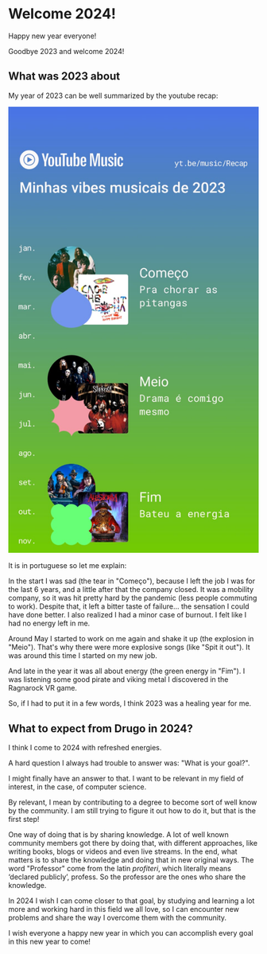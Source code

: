 # Welcome 2024!

Happy new year everyone!

Goodbye 2023 and welcome 2024!

## What was 2023 about

My year of 2023 can be well summarized by the youtube recap:

![Youtube music recap 2023](/articles/personal/welcome_2024/yt_recap_2023.jpeg)

It is in portuguese so let me explain:

In the start I was sad (the tear in "Começo"), because I left the job I was for the last 6 years,
and a little after that the company closed. It was a mobility company, so it was
hit pretty hard by the pandemic (less people commuting to work). Despite that, it
left a bitter taste of failure... the sensation I could have done better. I also
realized I had a minor case of burnout. I felt like I had no energy left in me.

Around May I started to work on me again and shake it up (the explosion in "Meio").
That's why there were more explosive songs (like "Spit it out"). It was around this
time I started on my new job.

And late in the year it was all about energy (the green energy in "Fim"). I was
listening some good pirate and viking metal I discovered in the Ragnarock VR game.

So, if I had to put it in a few words, I think 2023 was a healing year for me.

## What to expect from Drugo in 2024?

I think I come to 2024 with refreshed energies.

A hard question I always had trouble to answer was: "What is your goal?".

I might finally have an answer to that. I want to be relevant in my field of
interest, in the case, of computer science.

By relevant, I mean by contributing to a degree to become sort of well know by the
community. I am still trying to figure it out how to do it, but that is the first
step!

One way of doing that is by sharing knowledge. A lot of well known community members
got there by doing that, with different approaches, like writing books,
blogs or videos and even live streams. In the end, what matters is to share the
knowledge and doing that in new original ways. The word "Professor" come from the
latin *profiteri*, which literally means ‘declared publicly’, profess. So the professor
are the ones who share the knowledge.

In 2024 I wish I can come closer to that goal, by studying and learning a lot more and
working hard in this field we all love, so I can encounter new problems and share
the way I overcome them with the community.

I wish everyone a happy new year in which you can accomplish every goal in this
new year to come!

